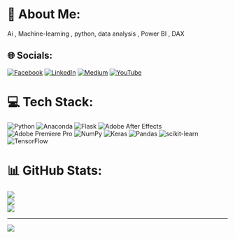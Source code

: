 # 💫 About Me:
Ai , Machine-learning , python, data analysis , Power BI , DAX 


## 🌐 Socials:
[![Facebook](https://img.shields.io/badge/Facebook-%231877F2.svg?logo=Facebook&logoColor=white)](https://facebook.com/samarth_4_real) [![LinkedIn](https://img.shields.io/badge/LinkedIn-%230077B5.svg?logo=linkedin&logoColor=white)](https://linkedin.com/in/samarthborade) [![Medium](https://img.shields.io/badge/Medium-12100E?logo=medium&logoColor=white)](https://medium.com/@samarthborade007) [![YouTube](https://img.shields.io/badge/YouTube-%23FF0000.svg?logo=YouTube&logoColor=white)](https://youtube.com/@samarthborade7721) 

# 💻 Tech Stack:
![Python](https://img.shields.io/badge/python-3670A0?style=for-the-badge&logo=python&logoColor=ffdd54) ![Anaconda](https://img.shields.io/badge/Anaconda-%2344A833.svg?style=for-the-badge&logo=anaconda&logoColor=white) ![Flask](https://img.shields.io/badge/flask-%23000.svg?style=for-the-badge&logo=flask&logoColor=white) ![Adobe After Effects](https://img.shields.io/badge/Adobe%20After%20Effects-9999FF.svg?style=for-the-badge&logo=Adobe%20After%20Effects&logoColor=white) ![Adobe Premiere Pro](https://img.shields.io/badge/Adobe%20Premiere%20Pro-9999FF.svg?style=for-the-badge&logo=Adobe%20Premiere%20Pro&logoColor=white) ![NumPy](https://img.shields.io/badge/numpy-%23013243.svg?style=for-the-badge&logo=numpy&logoColor=white) ![Keras](https://img.shields.io/badge/Keras-%23D00000.svg?style=for-the-badge&logo=Keras&logoColor=white) ![Pandas](https://img.shields.io/badge/pandas-%23150458.svg?style=for-the-badge&logo=pandas&logoColor=white) ![scikit-learn](https://img.shields.io/badge/scikit--learn-%23F7931E.svg?style=for-the-badge&logo=scikit-learn&logoColor=white) ![TensorFlow](https://img.shields.io/badge/TensorFlow-%23FF6F00.svg?style=for-the-badge&logo=TensorFlow&logoColor=white)
# 📊 GitHub Stats:
![](https://github-readme-stats.vercel.app/api?username=samarthborade007&theme=dark&hide_border=false&include_all_commits=false&count_private=false)<br/>
![](https://github-readme-streak-stats.herokuapp.com/?user=samarthborade007&theme=dark&hide_border=false)<br/>
![](https://github-readme-stats.vercel.app/api/top-langs/?username=samarthborade007&theme=dark&hide_border=false&include_all_commits=false&count_private=false&layout=compact)

---
[![](https://visitcount.itsvg.in/api?id=samarthborade007&icon=0&color=0)](https://visitcount.itsvg.in)

<!-- Proudly created with GPRM ( https://gprm.itsvg.in ) -->
